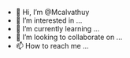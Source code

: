 - 👋 Hi, I’m @Mcalvathuy
- 👀 I’m interested in ...
- 🌱 I’m currently learning ...
- 💞️ I’m looking to collaborate on ...
- 📫 How to reach me ...

<!---
Mcalvathuy/Mcalvathuy is a ✨ special ✨ repository because its `README.md` (this file) appears on your GitHub profile.
You can click the Preview link to take a look at your changes.
--->
